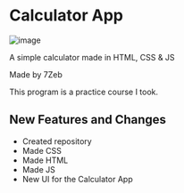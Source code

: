 # Calculator App

![image](https://github.com/user-attachments/assets/09adb148-bcde-4097-ae38-1da2671b2d4a)

A simple calculator made in HTML, CSS & JS

Made by 7Zeb

This program is a practice course I took.

## New Features and Changes
- Created repository
- Made CSS
- Made HTML
- Made JS
- New UI for the Calculator App
